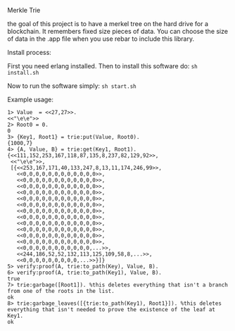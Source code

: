 Merkle Trie

the goal of this project is to have a merkel tree on the hard drive for a blockchain.
It remembers fixed size pieces of data. You can choose the size of data in the .app file when you use rebar to include this library.

Install process:

First you need erlang installed. Then to install this software do: ```sh install.sh```

Now to run the software simply: ```sh start.sh```


Example usage:

```
1> Value  = <<27,27>>.
<<"\e\e">>
2> Root0 = 0.
0
3> {Key1, Root1} = trie:put(Value, Root0).
{1000,7}
4> {A, Value, B} = trie:get(Key1, Root1).
{<<111,152,253,167,118,87,135,8,237,82,129,92>>,
 <<"\e\e">>,
 [{<<253,167,171,40,133,247,8,13,11,174,246,99>>,
   <<0,0,0,0,0,0,0,0,0,0,0,0>>,
   <<0,0,0,0,0,0,0,0,0,0,0,0>>,
   <<0,0,0,0,0,0,0,0,0,0,0,0>>,
   <<0,0,0,0,0,0,0,0,0,0,0,0>>,
   <<0,0,0,0,0,0,0,0,0,0,0,0>>,
   <<0,0,0,0,0,0,0,0,0,0,0,0>>,
   <<0,0,0,0,0,0,0,0,0,0,0,0>>,
   <<0,0,0,0,0,0,0,0,0,0,0,0>>,
   <<0,0,0,0,0,0,0,0,0,0,0,0>>,
   <<0,0,0,0,0,0,0,0,0,0,0,0>>,
   <<0,0,0,0,0,0,0,0,0,0,0,0>>,
   <<0,0,0,0,0,0,0,0,0,0,0,0>>,
   <<0,0,0,0,0,0,0,0,0,0,0,...>>,
   <<244,186,52,52,132,113,125,109,58,8,...>>,
   <<0,0,0,0,0,0,0,0,0,...>>}]}
5> verify:proof(A, trie:to_path(Key), Value, B).
6> verify:proof(A, trie:to_path(Key1), Value, B).
true
7> trie:garbage([Root1]). %this deletes everything that isn't a branch from one of the roots in the list.
ok
8> trie:garbage_leaves([{trie:to_path(Key1), Root1}]). %this deletes everything that isn't needed to prove the existence of the leaf at Key1.
ok
```
